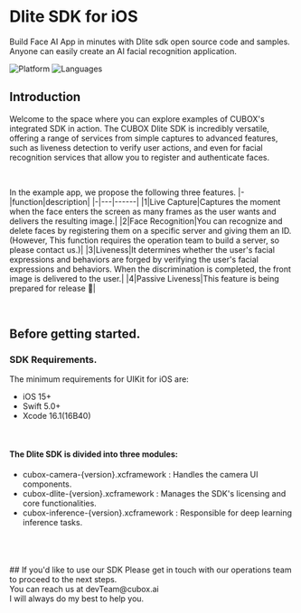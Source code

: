 # Dlite SDK for iOS
Build Face AI App in minutes with Dlite sdk open source code and samples.
Anyone can easily create an AI facial recognition application.

![Platform](https://img.shields.io/badge/platform-iOS-cyan.svg)
![Languages](https://img.shields.io/badge/language-Swift-cyan.svg)


## Introduction
Welcome to the space where you can explore examples of CUBOX's integrated SDK in action. The CUBOX Dlite SDK is incredibly versatile, offering a range of services from simple captures to advanced features, such as liveness detection to verify user actions, and even for facial recognition  services that allow you to register and authenticate faces.

<br/>

In the example app, we propose the following three features.
|-|function|description|
|-|---|------|
|1|Live Capture|Captures the moment when the face enters the screen as many frames as the user wants and delivers the resulting image.|
|2|Face Recognition|You can recognize and delete faces by registering them on a specific server and giving them an ID. <br/> (However, This function requires the operation team to build a server, so please contact us.)|
|3|Liveness|It determines whether the user's facial expressions and behaviors are forged by verifying the user's facial expressions and behaviors. When the discrimination is completed, the front image is delivered to the user.|
|4|Passive Liveness|This feature is being prepared for release 🙏|

<br/>


## Before getting started. 
### SDK Requirements.

The minimum requirements for UIKit for iOS are:

- iOS 15+
- Swift 5.0+
- Xcode 16.1(16B40)

<br/>

#### The Dlite SDK is divided into three modules:
- cubox-camera-{version}.xcframework : Handles the camera UI components.
- cubox-dlite-{version}.xcframework : Manages the SDK's licensing and core functionalities.
- cubox-inference-{version}.xcframework : Responsible for deep learning inference tasks.

<br/>


#### 



<br/>
## If you'd like to use our SDK
Please get in touch with our operations team to proceed to the next steps. <br/>
You can reach us at devTeam@cubox.ai <br/> 
I will always do my best to help you.
